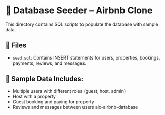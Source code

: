 # 🌱 Database Seeder – Airbnb Clone

This directory contains SQL scripts to populate the database with sample data.

## 📄 Files

- `seed.sql`: Contains INSERT statements for users, properties, bookings, payments, reviews, and messages.

## 🧪 Sample Data Includes:
- Multiple users with different roles (guest, host, admin)
- Host with a property
- Guest booking and paying for property
- Reviews and messages between users
alx-airbnb-database
